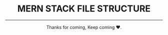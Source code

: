 <h1 align="center">MERN STACK FILE STRUCTURE</h1>



<hr>
<p align="center">Thanks for coming, Keep coming ❤️.</p>